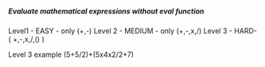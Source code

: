 <h5> Evaluate mathematical expressions without eval function </h5>
Level1 - EASY - only (+,-)
Level 2 - MEDIUM - only (+,-,x,/)
Level 3 -  HARD-  ( +,-,x,/,() )

Level 3 example (5+5/2)+(5x4x2/2+7) 
